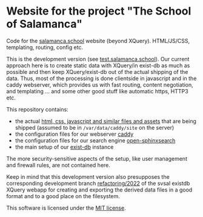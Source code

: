 # Website for the project "The School of Salamanca"

Code for the [salamanca.school](https://salamanca.school/) website (beyond XQuery). HTML/JS/CSS, templating, routing, config etc.

This is the development version (see [test.salamanca.school](https://test.salamanca.school/)). Our current approach here is to create static data with XQuery/in exist-db as much as possible and then keep XQuery/exist-db out of the actual shipping of the data. Thus, most of the processing is done clientside in javascript and in the caddy webserver, which provides us with fast routing, content negotiation, and templating ... and some other good stuff like automatic https, HTTP3 etc.

This repository contains:
- the actual [html, css, javascript and similar files and assets](./site) that are being shipped (assumed to be in `/var/data/caddy/site` on the server)
- the configuration files for our webserver [caddy](./webserver/README.md)
- the configuration files for our search engine [open-sphinxsearch](./searchengine/README.md)
- the main setup of our [exist-db](./existdb/README.md) instance

The more security-sensitive aspects of the setup, like user management and firewall rules, are not contained here.

Keep in mind that this development version also presupposes the corresponding development branch [refactoring/2022](https://github.com/digicademy/svsal/tree/refactoring/2022) of the svsal existdb XQuery webapp for creating and exporting the derived data files in a good format and to a good place on the filesystem.

This software is licensed under the [MIT license](LICENSE).

